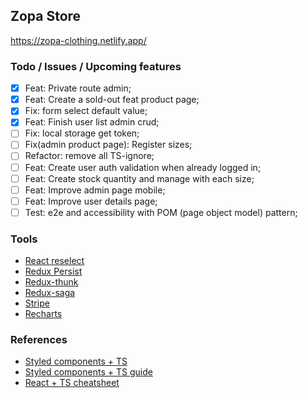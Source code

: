 ## Zopa Store

https://zopa-clothing.netlify.app/

### Todo / Issues / Upcoming features

- [x] Feat: Private route admin;
- [x] Feat: Create a sold-out feat product page;
- [x] Fix: form select default value;
- [x] Feat: Finish user list admin crud;
- [ ] Fix: local storage get token;
- [ ] Fix(admin product page): Register sizes;
- [ ] Refactor: remove all TS-ignore;
- [ ] Feat: Create user auth validation when already logged in;
- [ ] Feat: Create stock quantity and manage with each size;
- [ ] Feat: Improve admin page mobile;
- [ ] Feat: Improve user details page;
- [ ] Test: e2e and accessibility with POM (page object model) pattern;

### Tools

- [React reselect](https://github.com/reduxjs/reselect#installation)
- [Redux Persist](https://github.com/rt2zz/redux-persist#basic-usage)
- [Redux-thunk](https://github.com/reduxjs/redux-thunk)
- [Redux-saga](https://redux-saga.js.org/)
- [Stripe](https://github.com/stripe/react-stripe-js)
- [Recharts](https://recharts.org/)

### References

- [Styled components + TS](https://styled-components.com/docs/api#typescript)
- [Styled components + TS guide](https://www.atatus.com/blog/guide-to-typescript-and-styled-components/)
- [React + TS cheatsheet](https://react-typescript-cheatsheet.netlify.app/docs)
